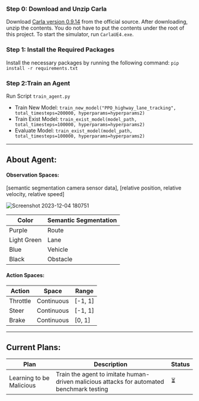 ### Step 0: Download and Unzip Carla

Download [Carla version 0.9.14](https://github.com/carla-simulator/carla/releases/tag/0.9.14) from the official source. After downloading, unzip the contents. You do not have to put the contents under the root of this project. To start the simulator, run `CarlaUE4.exe`.

### Step 1: Install the Required Packages

Install the necessary packages by running the following command: `pip install -r requirements.txt`

### Step 2:Train an Agent

Run Script `train_agent.py`
- Train New Model: `train_new_model("PPO_highway_lane_tracking", total_timesteps=200000, hyperparams=hyperparams2)`
- Train Exist Model: `train_exist_model(model_path, total_timesteps=100000, hyperparams=hyperparams2)`
- Evaluate Model: `train_exist_model(model_path, total_timesteps=100000, hyperparams=hyperparams2)`

---
## About Agent:

#### Observation Spaces: 
[semantic segmentation camera sensor data], [relative position, relative velocity, relative speed]

![Screenshot 2023-12-04 180751](https://github.com/Somdit/MimicPilot/assets/40221390/f9eb0608-4914-4f8d-9fdf-f288b888dbd0)

| Color        | Semantic Segmentation |
|--------------|-----------------------|
| Purple       | Route                 |
| Light Green  | Lane                  |
| Blue         | Vehicle               |
| Black        | Obstacle              |

#### Action Spaces:
| Action   | Space       | Range    |
|----------|-------------|----------|
| Throttle | Continuous  | [-1, 1]  |
| Steer    | Continuous  | [-1, 1]  |
| Brake    | Continuous  | [0, 1]   |

---
## Current Plans:
| Plan                        | Description                            | Status |
|-----------------------------|----------------------------------------|--------|
| Learning to be Malicious | Train the agent to imitate human-driven malicious attacks for automated benchmark testing | ⏳     |
